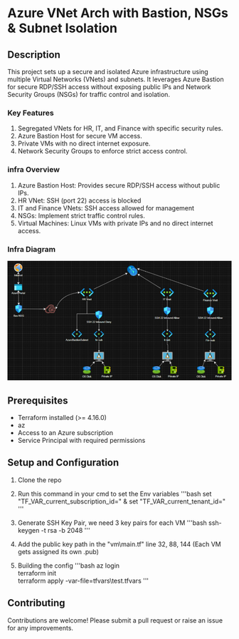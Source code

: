 # Azure VNet Arch with Bastion, NSGs & Subnet Isolation

## Description
This project sets up a secure and isolated Azure infrastructure using multiple Virtual Networks (VNets) and subnets. It leverages Azure Bastion for secure RDP/SSH access without exposing public IPs and Network Security Groups (NSGs) for traffic control and isolation.

### Key Features
1. Segregated VNets for HR, IT, and Finance with specific security rules.
2. Azure Bastion Host for secure VM access.
3. Private VMs with no direct internet exposure.
4. Network Security Groups to enforce strict access control.

### infra Overview
1. Azure Bastion Host: Provides secure RDP/SSH access without public IPs.
2. HR VNet: SSH (port 22) access is blocked 
3. IT and Finance VNets: SSH access allowed for management
4. NSGs: Implement strict traffic control rules.
5. Virtual Machines: Linux VMs with private IPs and no direct internet access.

### Infra Diagram
![Project Infra](./infra-diagram.png)

## Prerequisites
- Terraform installed (>= 4.16.0)
- az
- Access to an Azure subscription
- Service Principal with required permissions

## Setup and Configuration
1. Clone the repo
2. Run this command in your cmd to set the Env variables
'''bash
set "TF_VAR_current_subscription_id=<sub-id>" & set "TF_VAR_current_tenant_id=<tenant-id>"
'''
3.  Generate SSH Key Pair, we need 3 key pairs for each VM
'''bash
ssh-keygen -t rsa -b 2048
'''
4. Add the public key path in the "vm\main.tf" line 32, 88, 144 (Each VM gets assigned its own .pub)

5. Building the config
'''bash
az login  
terraform init  
terraform apply -var-file=tfvars\test.tfvars
'''

## Contributing
Contributions are welcome! Please submit a pull request or raise an issue for any improvements.




